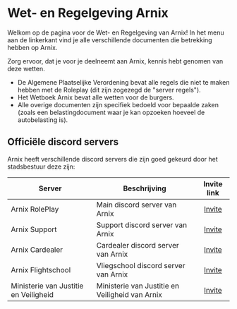 # Wet- en Regelgeving Arnix

Welkom op de pagina voor de Wet- en Regelgeving van Arnix!
In het menu aan de linkerkant vind je alle verschillende documenten die betrekking hebben op Arnix.

Zorg ervoor, dat je voor je deelneemt aan Arnix, kennis hebt genomen van deze wetten.

- De Algemene Plaatselijke Verordening bevat alle regels die niet te maken hebben met de Roleplay (dit zijn zogezegd de "server regels").
- Het Wetboek Arnix bevat alle wetten voor de burgers.
- Alle overige documenten zijn specifiek bedoeld voor bepaalde zaken (zoals een belastingdocument waar je kan opzoeken hoeveel de autobelasting is).

## Officiële discord servers

Arnix heeft verschillende discord servers die zijn goed gekeurd door het stadsbestuur deze zijn:

| Server | Beschrijving | Invite link |
|---|---|:---:|
|Arnix RolePlay| Main discord server van Arnix | [Invite](https://discord.gg/tedeapolis) |
|Arnix Support| Support discord server van Arnix | [Invite](https://discord.gg/uQ9jGA93yC) |
|Arnix Cardealer| Cardealer discord server van Arnix | [Invite](https://discord.gg/UcCG2kn) |
|Arnix Flightschool| Vliegschool discord server van Arnix | [Invite](https://discord.gg/JMrvTrZqcz) |
|Ministerie van Justitie en Veiligheid| Ministerie van Justitie en Veiligheid van Arnix | [Invite](https://discord.gg/KPTt4ce5nw) |
